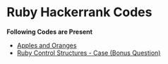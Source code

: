 # Ruby Hackerrank Codes

**Following Codes are Present**

-   [Apples and Oranges](https://github.com/swapnanildutta/Hackerrank-Codes/blob/master/Ruby/apple_and_orange.rb)
-   [Ruby Control Structures - Case (Bonus Question)](https://github.com/swapnanildutta/Hackerrank-Codes/blob/master/Ruby/ruby-case.rb)